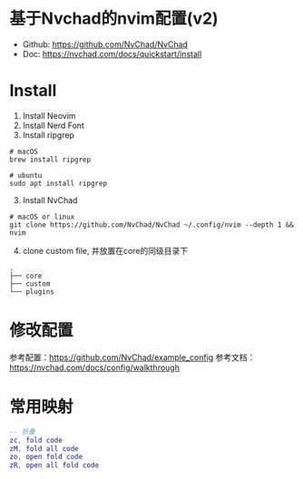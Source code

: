 # 基于Nvchad的nvim配置(v2)

- Github: https://github.com/NvChad/NvChad
- Doc: https://nvchad.com/docs/quickstart/install

# Install

1. Install Neovim
2. Install Nerd Font 
3. Install ripgrep

```
# macOS 
brew install ripgrep

# ubuntu
sudo apt install ripgrep
```

3. Install NvChad

```
# macOS or linux
git clone https://github.com/NvChad/NvChad ~/.config/nvim --depth 1 && nvim

```

4. clone custom file, 并放置在core的同级目录下

```
.
├── core
├── custom
└── plugins
```

# 修改配置

参考配置：https://github.com/NvChad/example_config
参考文档：https://nvchad.com/docs/config/walkthrough


# 常用映射

```lua
-- 折叠
zc, fold code
zM, fold all code
zo, open fold code
zR, open all fold code
```
